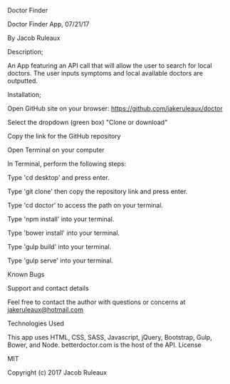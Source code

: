 Doctor Finder

Doctor Finder App, 07/21/17

By Jacob Ruleaux

Description;

An App featuring an API call that will allow the user to search for local doctors. The user inputs symptoms and local available doctors are outputted.

Installation;

Open GitHub site on your browser: https://github.com/jakeruleaux/doctor

Select the dropdown (green box) "Clone or download"

Copy the link for the GitHub repository

Open Terminal on your computer

In Terminal, perform the following steps:

Type 'cd desktop' and press enter.

Type 'git clone' then copy the repository link and press enter.

Type 'cd doctor' to access the path on your terminal.

Type 'npm install' into your terminal.

Type 'bower install' into your terminal.

Type 'gulp build' into your terminal.

Type 'gulp serve' into your terminal.

Known Bugs

Support and contact details

Feel free to contact the author with questions or concerns at jakeruleaux@hotmail.com

Technologies Used

This app uses HTML, CSS, SASS, Javascript, jQuery, Bootstrap, Gulp, Bower, and Node. betterdoctor.com is the host of the API.
License

MIT

Copyright (c) 2017 Jacob Ruleaux
